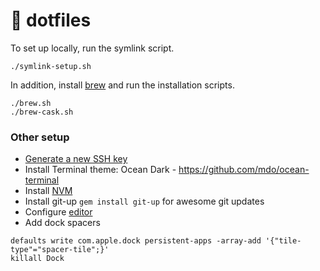 # 🍒 dotfiles

To set up locally, run the symlink script.

```
./symlink-setup.sh
```

In addition, install [brew](https://brew.sh) and run the installation scripts.

```
./brew.sh
./brew-cask.sh
```

### Other setup

- [Generate a new SSH key](https://help.github.com/en/articles/generating-a-new-ssh-key-and-adding-it-to-the-ssh-agent)
- Install Terminal theme: Ocean Dark - https://github.com/mdo/ocean-terminal
- Install [NVM](https://github.com/nvm-sh/nvm)
- Install git-up `gem install git-up` for awesome git updates
- Configure [editor](./atom.md)
- Add dock spacers

```
defaults write com.apple.dock persistent-apps -array-add '{"tile-type"="spacer-tile";}'
killall Dock
```
